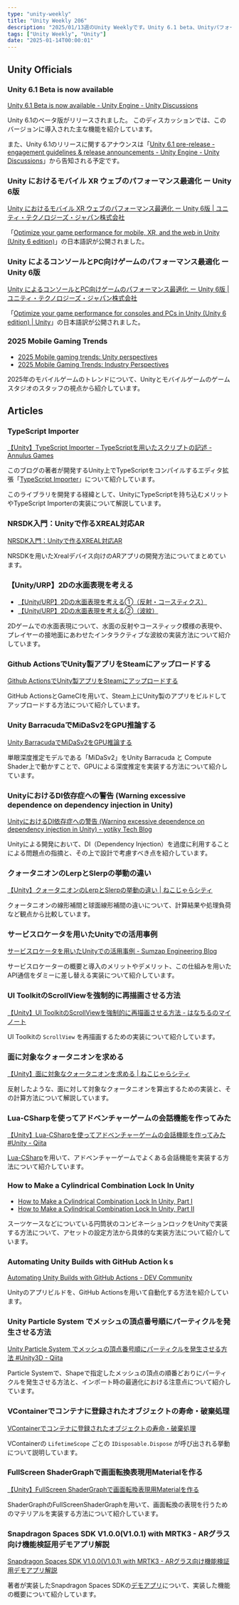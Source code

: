 ```yaml
---
type: "unity-weekly"
title: "Unity Weekly 206"
description: "2025/01/13週のUnity Weeklyです。Unity 6.1 beta、Unityパフォーマンス最適化E-book Unity 6版、モバイルゲームトレンドなどについて取り上げています。"
tags: ["Unity Weekly", "Unity"]
date: "2025-01-14T00:00:01"
---
```


## Unity Officials

### Unity 6.1 Beta is now available

[Unity 6.1 Beta is now available - Unity Engine - Unity Discussions](https://discussions.unity.com/t/unity-6-1-beta-is-now-available/1580714)

Unity 6.1のベータ版がリリースされました。
このディスカッションでは、このバージョンに導入された主な機能を紹介しています。

また、Unity 6.1のリリースに関するアナウンスは「[Unity 6.1 pre-release - engagement guidelines & release announcements - Unity Engine - Unity Discussions](https://discussions.unity.com/t/unity-6-1-pre-release-engagement-guidelines-release-announcements/1545330)」から告知される予定です。

### Unity におけるモバイル XR ウェブのパフォーマンス最適化 ー Unity 6版 

[Unity におけるモバイル XR ウェブのパフォーマンス最適化 ー Unity 6版 | ユニティ・テクノロジーズ・ジャパン株式会社](https://unity3d.jp/game/mobile-xr-web-game-performance-optimization-unity-6-jp/)

「[Optimize your game performance for mobile, XR, and the web in Unity (Unity 6 edition)](https://unity.com/resources/mobile-xr-web-game-performance-optimization-unity-6)」の日本語訳が公開されました。

### Unity によるコンソールとPC向けゲームのパフォーマンス最適化 ー Unity 6版

[Unity によるコンソールとPC向けゲームのパフォーマンス最適化 ー Unity 6版 | ユニティ・テクノロジーズ・ジャパン株式会社](https://unity3d.jp/game/console-pc-game-performance-optimization-unity-6-jp/)

「[Optimize your game performance for consoles and PCs in Unity (Unity 6 edition) | Unity](https://unity.com/resources/console-pc-game-performance-optimization-unity-6)」の日本語訳が公開されました。

### 2025 Mobile Gaming Trends

- [2025 Mobile gaming trends: Unity perspectives](https://unity.com/blog/2025-mobile-gaming-trends-unity-perspectives)
- [2025 Mobile Gaming Trends: Industry Perspectives](https://unity.com/blog/2025-mobile-gaming-trends-industry-perspectives)

2025年のモバイルゲームのトレンドについて、Unityとモバイルゲームのゲームスタジオのスタッフの視点から紹介しています。

## Articles

### TypeScript Importer

[【Unity】TypeScript Importer – TypeScriptを用いたスクリプトの記述 - Annulus Games](https://annulusgames.com/blog/typescript-importer/)

このブログの著者が開発するUnity上でTypeScriptをコンパイルするエディタ拡張「[TypeScript Importer](https://github.com/AnnulusGames/TypeScriptImporter)」について紹介しています。

このライブラリを開発する経緯として、UnityにTypeScriptを持ち込むメリットやTypeScript Importerの実装について解説しています。

### NRSDK入門：Unityで作るXREAL対応AR

[NRSDK入門：Unityで作るXREAL対応AR](https://zenn.dev/boichi/books/c74289895fa98e)

NRSDKを用いたXrealデバイス向けのARアプリの開発方法についてまとめています。

### 【Unity/URP】2Dの水面表現を考える

- [【Unity/URP】2Dの水面表現を考える➀（反射・コースティクス）](https://zenn.dev/kr405/articles/a69f89b0a7f81b)
- [【Unity/URP】2Dの水面表現を考える➁（波紋）](https://zenn.dev/kr405/articles/c7939eaf8f516e)

2Dゲームでの水面表現について、水面の反射やコースティック模様の表現や、プレイヤーの接地面にあわせたインタラクティブな波紋の実装方法について紹介しています。

### Github ActionsでUnity製アプリをSteamにアップロードする

[Github ActionsでUnity製アプリをSteamにアップロードする](https://zenn.dev/nonchalant0303/articles/a1ff60963f59e7)

GitHub ActionsとGameCIを用いて、Steam上にUnity製のアプリをビルドしてアップロードする方法について紹介しています。

### Unity BarracudaでMiDaSv2をGPU推論する

[Unity BarracudaでMiDaSv2をGPU推論する](https://zenn.dev/s4k1/articles/96954b3e3f1879)

単眼深度推定モデルである「MiDaSv2」をUnity Barracuda と Compute Shader上で動かすことで、GPUによる深度推定を実装する方法について紹介しています。

### UnityにおけるDI依存症への警告 (Warning excessive dependence on dependency injection in Unity)

[UnityにおけるDI依存症への警告 (Warning excessive dependence on dependency injection in Unity) - yotiky Tech Blog](https://yotiky.hatenablog.com/entry/architecture_excessive-dependence-on-dependency-injection-in-unity)

Unityによる開発において、DI（Dependency Injection）を過度に利用することによる問題点の指摘と、その上で設計で考慮すべき点を紹介しています。

### クォータニオンのLerpとSlerpの挙動の違い

[【Unity】クォータニオンのLerpとSlerpの挙動の違い | ねこじゃらシティ](https://nekojara.city/unity-quaternion-lerp-slerp)

クォータニオンの線形補間と球面線形補間の違いについて、計算結果や処理負荷など観点から比較しています。

### サービスロケータを用いたUnityでの活用事例

[サービスロケータを用いたUnityでの活用事例 - Sumzap Engineering Blog](https://tech.sumzap.co.jp/entry/service-locator)

サービスロケーターの概要と導入のメリットやデメリット、この仕組みを用いたAPI通信をダミーに差し替える実装について紹介しています。

### UI ToolkitのScrollViewを強制的に再描画させる方法 

[【Unity】UI ToolkitのScrollViewを強制的に再描画させる方法 - はなちるのマイノート](https://www.hanachiru-blog.com/entry/2024/12/30/120000)

UI Toolkitの `ScrollView` を再描画するための実装について紹介しています。

### 面に対象なクォータニオンを求める

[【Unity】面に対象なクォータニオンを求める | ねこじゃらシティ](https://nekojara.city/unity-quaternion-reflect)

反射したような、面に対して対象なクォータニオンを算出するための実装と、その計算方法について解説しています。

### Lua-CSharpを使ってアドベンチャーゲームの会話機能を作ってみた

[【Unity】Lua-CSharpを使ってアドベンチャーゲームの会話機能を作ってみた #Unity - Qiita](https://qiita.com/amenone_games/items/7fd5ff97df22988cc955)

[Lua-CSharp](https://github.com/AnnulusGames/Lua-CSharp)を用いて、アドベンチャーゲームでよくある会話機能を実装する方法について紹介しています。

### How to Make a Cylindrical Combination Lock In Unity

- [How to Make a Cylindrical Combination Lock In Unity, Part I](https://marianpekar.com/blog/how-to-make-a-cylindrical-combination-lock-in-unity-part-i)
- [How to Make a Cylindrical Combination Lock In Unity, Part II](https://marianpekar.com/blog/how-to-make-a-cylindrical-combination-lock-in-unity-part-ii)

スーツケースなどについている円筒状のコンビネーションロックをUnityで実装する方法について、アセットの設定方法から具体的な実装方法について紹介しています。

### Automating Unity Builds with GitHub Actionｋs

[Automating Unity Builds with GitHub Actions - DEV Community](https://dev.to/virtualmaker/automating-unity-builds-with-github-actions-1inf)

Unityのアプリビルドを、GitHub Actionsを用いて自動化する方法を紹介しています。

### Unity Particle System でメッシュの頂点番号順にパーティクルを発生させる方法

[Unity Particle System でメッシュの頂点番号順にパーティクルを発生させる方法 #Unity3D - Qiita](https://qiita.com/nukotyan2020/items/7885eaa7029251a09000)

Particle Systemで、Shapeで指定したメッシュの頂点の順番どおりにパーティクルを発生させる方法と、インポート時の最適化における注意点について紹介しています。

### VContainerでコンテナに登録されたオブジェクトの寿命・破棄処理

[VContainerでコンテナに登録されたオブジェクトの寿命・破棄処理](https://zenn.dev/qemel/articles/6385c808360364)

VContainerの `LifetimeScope` ごとの `IDisposable.Dispose` が呼び出される挙動について説明しています。

### FullScreen ShaderGraphで画面転換表現用Materialを作る

[【Unity】FullScreen ShaderGraphで画面転換表現用Materialを作る](https://zenn.dev/simsimworld/articles/f014b9c0bd16c2)

ShaderGraphのFullScreenShaderGraphを用いて、画面転換の表現を行うためのマテリアルを実装する方法について紹介しています。

### Snapdragon Spaces SDK V1.0.0(V1.0.1) with MRTK3 - ARグラス向け機能検証用デモアプリ解説

[Snapdragon Spaces SDK V1.0.0(V1.0.1) with MRTK3 - ARグラス向け機能検証用デモアプリ解説](https://zenn.dev/miyaura/articles/snapdragonspaces-demoexplanation-fed62926d8dda7)

著者が実装したSnapdragon Spaces SDKの[デモアプリ](https://github.com/TakahiroMiyaura/SnapdragonSpacesDemo)について、実装した機能の概要について紹介しています。

